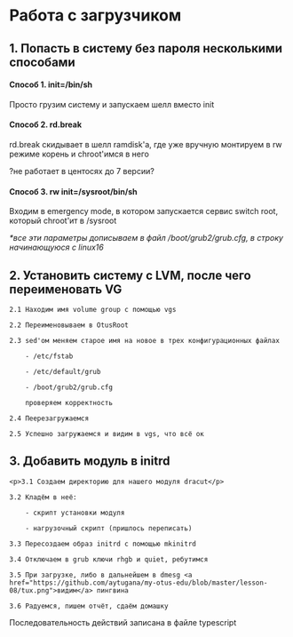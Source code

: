 <h1><b>Работа с загрузчиком</b></h1>

<h2>1. Попасть в систему без пароля несколькими способами</h2>

<h4>Способ 1. init=/bin/sh</h4>

Просто грузим систему и запускаем шелл вместо init


<h4>Способ 2. rd.break</h4>

rd.break скидывает в шелл ramdisk'а, где уже вручную монтируем в rw режиме корень и chroot'имся в него 

?не работает в центосях до 7 версии?


<h4>Способ 3. rw init=/sysroot/bin/sh</h4>

Входим в emergency mode, в котором запускается сервис switch root, который chroot'ит в /sysroot

<i>*все эти параметры дописываем в файл /boot/grub2/grub.cfg, в строку начинающуюся с linux16</i>


<h2>2. Установить систему с LVM, после чего переименовать VG</h2>

    2.1 Находим имя volume group с помощью vgs

    2.2 Переименовываем в OtusRoot

    2.3 sed'ом меняем старое имя на новое в трех конфигурационных файлах

        - /etc/fstab

        - /etc/default/grub

        - /boot/grub2/grub.cfg

        проверяем корректность

    2.4 Пеерезагружаемся

    2.5 Успешно загружаемся и видим в vgs, что всё ок

<h2>3. Добавить модуль в initrd</h2>

    <p>3.1 Создаем директорию для нашего модуля dracut</p>

    3.2 Кладём в неё:

        - скрипт установки модуля

        - нагрузочный скрипт (пришлось переписать)

    3.3 Пересоздаем образ initrd с помощью mkinitrd

    3.4 Отключаем в grub ключи rhgb и quiet, ребутимся

    3.5 При загрузке, либо в дальнейшем в dmesg <a href="https://github.com/aytugana/my-otus-edu/blob/master/lesson-08/tux.png">видим</a> пингвина

    3.6 Радуемся, пишем отчёт, сдаём домашку

Последовательность действий записана в файле typescript